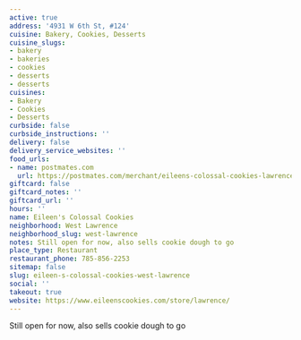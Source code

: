 ```yaml
---
active: true
address: '4931 W 6th St, #124'
cuisine: Bakery, Cookies, Desserts
cuisine_slugs:
- bakery
- bakeries
- cookies
- desserts
- desserts
cuisines:
- Bakery
- Cookies
- Desserts
curbside: false
curbside_instructions: ''
delivery: false
delivery_service_websites: ''
food_urls:
- name: postmates.com
  url: https://postmates.com/merchant/eileens-colossal-cookies-lawrence
giftcard: false
giftcard_notes: ''
giftcard_url: ''
hours: ''
name: Eileen's Colossal Cookies
neighborhood: West Lawrence
neighborhood_slug: west-lawrence
notes: Still open for now, also sells cookie dough to go
place_type: Restaurant
restaurant_phone: 785-856-2253
sitemap: false
slug: eileen-s-colossal-cookies-west-lawrence
social: ''
takeout: true
website: https://www.eileenscookies.com/store/lawrence/
---
```


Still open for now, also sells cookie dough to go